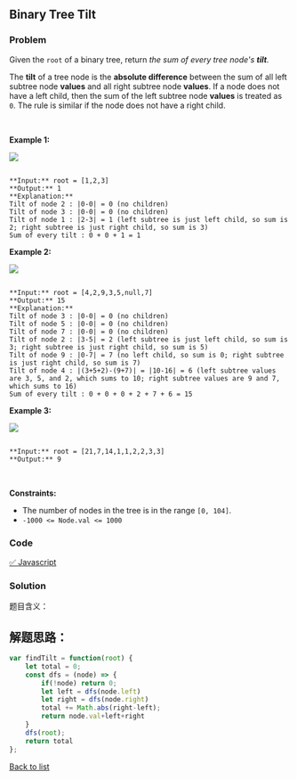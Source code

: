 Binary Tree Tilt
---
### Problem
Given the `root` of a binary tree, return *the sum of every tree node's **tilt**.*


The **tilt** of a tree node is the **absolute difference** between the sum of all left subtree node **values** and all right subtree node **values**. If a node does not have a left child, then the sum of the left subtree node **values** is treated as `0`. The rule is similar if the node does not have a right child.


 


**Example 1:**


![](https://assets.leetcode.com/uploads/2020/10/20/tilt1.jpg)

```

**Input:** root = [1,2,3]
**Output:** 1
**Explanation:** 
Tilt of node 2 : |0-0| = 0 (no children)
Tilt of node 3 : |0-0| = 0 (no children)
Tilt of node 1 : |2-3| = 1 (left subtree is just left child, so sum is 2; right subtree is just right child, so sum is 3)
Sum of every tilt : 0 + 0 + 1 = 1

```

**Example 2:**


![](https://assets.leetcode.com/uploads/2020/10/20/tilt2.jpg)

```

**Input:** root = [4,2,9,3,5,null,7]
**Output:** 15
**Explanation:** 
Tilt of node 3 : |0-0| = 0 (no children)
Tilt of node 5 : |0-0| = 0 (no children)
Tilt of node 7 : |0-0| = 0 (no children)
Tilt of node 2 : |3-5| = 2 (left subtree is just left child, so sum is 3; right subtree is just right child, so sum is 5)
Tilt of node 9 : |0-7| = 7 (no left child, so sum is 0; right subtree is just right child, so sum is 7)
Tilt of node 4 : |(3+5+2)-(9+7)| = |10-16| = 6 (left subtree values are 3, 5, and 2, which sums to 10; right subtree values are 9 and 7, which sums to 16)
Sum of every tilt : 0 + 0 + 0 + 2 + 7 + 6 = 15

```

**Example 3:**


![](https://assets.leetcode.com/uploads/2020/10/20/tilt3.jpg)

```

**Input:** root = [21,7,14,1,1,2,2,3,3]
**Output:** 9

```

 


**Constraints:**


* The number of nodes in the tree is in the range `[0, 104]`.
* `-1000 <= Node.val <= 1000`

### Code
[✅ Javascript](./solution.js)
### Solution
题目含义：

解题思路：
- 

```javascript
var findTilt = function(root) {
    let total = 0;
    const dfs = (node) => {
        if(!node) return 0;
        let left = dfs(node.left)
        let right = dfs(node.right)
        total += Math.abs(right-left);
        return node.val+left+right
    }
    dfs(root);
    return total
};
```

[Back to list](../README.md)